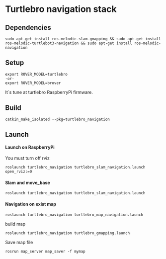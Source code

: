 # Turtlebro navigation stack

## Dependencies
```
sudo apt-get install ros-melodic-slam-gmapping && sudo apt-get install ros-melodic-turtlebot3-navigation && sudo apt-get install ros-melodic-navigation
```

## Setup

```
export ROVER_MODEL=turtlebro
-or-
export ROVER_MODEL=brover
```
It\`s tune at turtlebro RaspberryPi firmware.



## Build

```
catkin_make_isolated --pkg=turtlebro_navigation
```

## Launch

#### Launch on RaspberryPi
You must turn off rviz
```
roslaunch turtlebro_navigation turtlebro_slam_navigation.launch open_rviz:=0
```

#### Slam and move_base 
```
roslaunch turtlebro_navigation turtlebro_slam_navigation.launch
```

#### Navigation on exist map 
```
roslaunch turtlebro_navigation turtlebro_map_navigation.launch
```

build map
```
roslaunch turtlebro_navigation turtlebro_gmapping.launch
```

Save map file
```
rosrun map_server map_saver -f mymap
```
